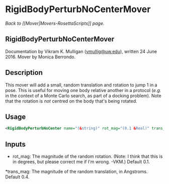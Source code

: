 # RigidBodyPerturbNoCenterMover

*Back to [[Mover|Movers-RosettaScripts]] page.*

## RigidBodyPerturbNoCenterMover

Documentation by Vikram K. Mulligan (vmullig@uw.edu), written 24 June 2016.  Mover by Monica Berrondo.

## Description

This mover will add a small, random translation and rotation to jump 1 in a pose.  This is useful for moving one body relative another in a protocol (*e.g.* in the context of a Monte Carlo search, as part of a docking problem).  Note that the rotation is *not* centred on the body that's being rotated.

## Usage

```xml
<RigidBodyPerturbNoCenter name="(&string)" rot_mag="(0.1 &Real)" trans_mag="(0.4 &Real)" />
```

## Inputs

* rot_mag: The magnitude of the random rotation.  (Note: I think that this is in degrees, but please correct me if I'm wrong. -VKM.)  Default 0.1.

*trans_mag: The magnitude of the random translation, in Angstroms.  Default 0.4.
